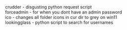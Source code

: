 crudder - disgusting python request script   
forceadmin - for when you dont have an admin password   
ico - changes all folder icons in cur dir to grey on win11   
lookingglass - python script to search for usernames   
